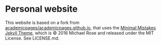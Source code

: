 # Personal website 

This website is based on a fork from [academicpages/academicpages.github.io](https://github.com/academicpages/academicpages.github.io), that
uses the [Minimal Mistakes Jekyll Theme](https://mmistakes.github.io/minimal-mistakes/), which is © 2016 Michael Rose and released under the MIT License. See LICENSE.md.

